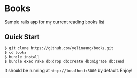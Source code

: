 Books
=====

Sample rails app for my current reading books list

## Quick Start
```bash
$ git clone https://github.com/yelinaung/books.git
$ cd books
$ bundle install
$ bundle exec rake db:drop db:create db:migrate db:seed
```
It should be running at `http://localhost:3000` by default. Enjoy!
